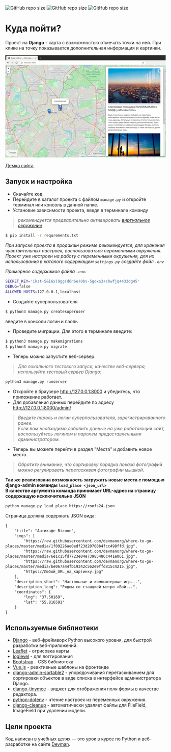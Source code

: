 <p align="left">
<img alt="GitHub repo size" src="https://img.shields.io/badge/Django-3.1.4-green">
<img alt="GitHub repo size" src="https://img.shields.io/badge/Python-3.7.3-blue">
<img alt="GitHub repo size" src="https://img.shields.io/github/repo-size/MeshkovD/afisha_yandex?color=lightgrey">
</p>

# Куда пойти?

Проект на **Django** - карта с возможностью отмечать точки на ней. При клике на точку показывается дополнительная информация и картинки.

![&#x41A;&#x443;&#x434;&#x430; &#x43F;&#x43E;&#x439;&#x442;&#x438;](.gitbook/assets/site.png)

[Демка сайта](http://meshkovd.pythonanywhere.com/).

## Запуск и настройка


* Скачайте код
* Перейдите в каталог проекта с файлом `manage.py` и откройте терминал или консоль в данной папке.
* Установие зависимости проекта, введя в терминале команду  
>*рекомендуется предварительно активировать [виртуальное окружение](https://riptutorial.com/ru/django/example/3203/)*
```bash
$ pip install -r requrements.txt
```

*При запуске проекта в продакшн режиме рекомендуется, для хранения чувствительных настроек, воспользоваться переменными окружения. 
Проект уже настроен на работу с переменными окружения, для их использования в каталоге содержащем ```settings.py``` создайте файл ```.env```*

*Примерное содержимое файла ```.env```:*
```sh
SECRET_KEY='ikzt-5&i6x(9gg(d6n6e)0bv-5gox$3+shwfjq4433dg45'
DEBUG=false
ALLOWED_HOSTS=127.0.0.1,localhost

```

* Создайте суперпользователя
```bash
$ python3 manage.py createsuperuser
```
введите в консоли логин и паоль

* Проведите миграции.
Для этого в терминале введите:
```bash
$ python3 manage.py makemigrations
$ python3 manage.py migrate
```

* Теперь можно запустите веб-сервер.  
>*Для локального тестового запуса, качестве веб-сервера, используйте тестовый сервер Django:*

```bash
python3 manage.py runserver
```

* Откройте в браузере http://127.0.0.1:8000 и убедитесь, что приложение работает.
* Для добавления данных перейдите по адресу http://127.0.0.1:8000/admin/   

>*Введите пароль и логин суперпользователя, зарегистрированного ранее.  
Если вам необходимо добавить данные на уже работающий сайт, воспользуйтесь логином и паролем предоставленными администратором.*

* Теперь вы можете перейти в раздел "Места" и добавить новое место.  
>*Обратите внимание, что сортировку порядка показа фотографий можно регулировать перетаскивая фотографии мышкой.*

**Так же реализована возможность загружать новые места с помощью django-admin команды ```load_place <json_url>```  
В качестве аргумента команда принимает URL-адрес на страницу содержащую исключительно JSON**

```bash
python manage.py load_place https://roofs24.json
```

Страница должна содержать JSON вида:
```
{
    "title": "Антикафе Bizone",
    "imgs": [
        "https://raw.githubusercontent.com/devmanorg/where-to-go-places/master/media/1f09226ae0edf23d20708b4fcc498ffd.jpg",
        "https://raw.githubusercontent.com/devmanorg/where-to-go-places/master/media/6e1c15fd7723e04e73985486c441e061.jpg",
        "https://raw.githubusercontent.com/devmanorg/where-to-go-places/master/media/be067a44fb19342c562e9ffd815c4215.jpg",
        "https://Любой_URL_на_картинку.jpg"
    ],
    "description_short": "Настольные и компьютерные игр...",
    "description_long": "Рядом со станцией метро «Вой...",
    "coordinates": {
        "lng": "37.50169",
        "lat": "55.816591"
    }
}
```


## Используемые библиотеки

* [Django](https://www.djangoproject.com/) - веб-фреймворк Python высокого уровня, для быстрой разработки веб-приложений.
* [Leaflet](https://leafletjs.com/) - отрисовка карты
* [loglevel](https://www.npmjs.com/package/loglevel) - для логгирования
* [Bootstrap](https://getbootstrap.com/) - CSS библиотека
* [Vue.js](https://ru.vuejs.org/) - реактивные шаблоны на фронтенде
* [django-admin-sortable2](https://django-admin-sortable2.readthedocs.io) - упорядочивания перетаскиванием для сортировки объектов в виде списка в интерфейсе администратора Django.
* [django-tinymce](https://django-tinymce.readthedocs.io/) - виджет для отображения поля формы в качестве редактора.
* [python-dotenv](https://pypi.org/project/python-dotenv/) - чтение настроек из переменных окружения.
* [django-cleanup](https://pypi.org/project/django-cleanup/) - автоматически удаляет файлы для FileField, ImageField при удалении модели.


## Цели проекта

Код написан в учебных целях — это урок в курсе по Python и веб-разработке на сайте [Devman](https://dvmn.org).
